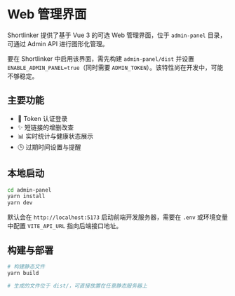 # Web 管理界面

Shortlinker 提供了基于 Vue 3 的可选 Web 管理界面，位于 `admin-panel` 目录，可通过 Admin API 进行图形化管理。

要在 Shortlinker 中启用该界面，需先构建 `admin-panel/dist` 并设置 `ENABLE_ADMIN_PANEL=true`（同时需要 `ADMIN_TOKEN`）。该特性尚在开发中，可能不够稳定。

## 主要功能

- 🔑 Token 认证登录
- ✨ 短链接的增删改查
- 📊 实时统计与健康状态展示
- 🕒 过期时间设置与提醒

## 本地启动

```bash
cd admin-panel
yarn install
yarn dev
```

默认会在 `http://localhost:5173` 启动前端开发服务器，需要在 `.env` 或环境变量中配置 `VITE_API_URL` 指向后端接口地址。

## 构建与部署

```bash
# 构建静态文件
yarn build

# 生成的文件位于 dist/，可直接放置在任意静态服务器上
```
